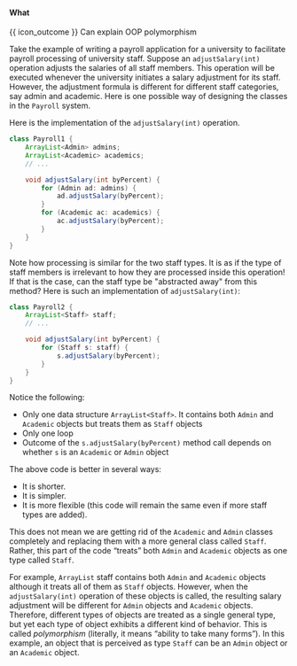 <div id="title">

#### What

</div>

<span id="prereqs"></span>

<span id="outcomes">{{ icon_outcome }} Can explain OOP polymorphism</span>

<div id="body">

<tip-box type="primary">

<include src="../../../common/definitions.md#def-polymorphism" />

</tip-box>

Take the example of writing a payroll application for a university to facilitate payroll processing of university staff. Suppose an `adjustSalary(int)` operation adjusts the salaries of all staff members. This operation will be executed whenever the university initiates a salary adjustment for its staff. However, the adjustment formula is different for different staff categories, say admin and academic. Here is one possible way of designing the classes in the `Payroll` system.

Here is the implementation of the `adjustSalary(int)` operation.

```java
class Payroll1 {
    ArrayList<Admin> admins;
    ArrayList<Academic> academics;
    // ...

    void adjustSalary(int byPercent) {
        for (Admin ad: admins) {
            ad.adjustSalary(byPercent);
        }
        for (Academic ac: academics) {
            ac.adjustSalary(byPercent);
        }
    }
}
```

Note how processing is similar for the two staff types. It is as if the type of staff members is irrelevant to how they are processed inside this operation! If that is the case, can the staff type be "abstracted away" from this method? Here is such an implementation of `adjustSalary(int)`:


```java
class Payroll2 {
    ArrayList<Staff> staff;
    // ...

    void adjustSalary(int byPercent) {
        for (Staff s: staff) {
            s.adjustSalary(byPercent);
        }
    }
}
```

Notice the following:
* Only one data structure `ArrayList<Staff>`. It contains both `Admin` and `Academic` objects but treats them as `Staff` objects
* Only one loop
* Outcome of the `s.adjustSalary(byPercent)` method call depends on whether `s` is an `Academic` or `Admin` object


The above code is better in several ways:

* It is shorter.
* It is simpler.
* It is more flexible (this code will remain the same even if more staff types are added).


This does not mean we are getting rid of the `Academic` and `Admin` classes completely and replacing them with a more general class called `Staff`. Rather, this part of the code “treats” both `Admin` and `Academic` objects as one type called `Staff`.

For example, `ArrayList` staff contains both `Admin` and `Academic` objects although it treats all of them as `Staff` objects. However, when the `adjustSalary(int)` operation of these objects is called, the resulting salary adjustment will be different for `Admin` objects and `Academic` objects. Therefore, different types of objects are treated as a single general type, but yet each type of object exhibits a different kind of behavior. This is called _polymorphism_ (literally, it means “ability to take many forms”). In this example, an object that is perceived as type `Staff` can be an `Admin` object or an `Academic` object.


</div>

<div id="extras">
</div>